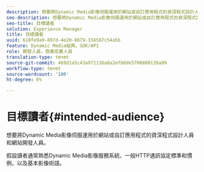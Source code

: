 ```yaml
---
description: 想要將Dynamic Media影像伺服運用於網站或自訂應用程式的資深程式設計人員和網站開發人員。
seo-description: 想要將Dynamic Media影像伺服運用於網站或自訂應用程式的資深程式設計人員和網站開發人員。
seo-title: 目標讀者
solution: Experience Manager
title: 目標讀者
uuid: 610fe9a9-897d-4e20-8879-334587c54a5b
feature: Dynamic Media經典，SDK/API
role: 開發人員，商業從業人員
translation-type: tm+mt
source-git-commit: 469d1a5c43a972116a8a2efb0de5708800130a99
workflow-type: tm+mt
source-wordcount: '100'
ht-degree: 6%

---
```



# 目標讀者{#intended-audience}

想要將Dynamic Media影像伺服運用於網站或自訂應用程式的資深程式設計人員和網站開發人員。

假設讀者通常熟悉Dynamic Media影像服務系統、一般HTTP通訊協定標準和慣例，以及基本影像術語。
